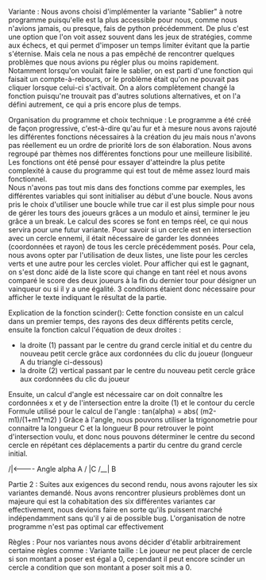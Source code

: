 Variante : 
Nous avons choisi d'implémenter la variante "Sablier" à notre programme puisqu'elle est la plus accessible pour nous, comme nous n'avions jamais, ou presque, fais de python précédemment. De plus c'est une option que l'on voit assez souvent dans les jeux de stratégies, comme aux échecs, et qui permet d'imposer un temps limiter évitant que la partie s'éternise. Mais cela ne nous a pas empêché de rencontrer quelques problèmes que nous avions pu régler plus ou moins rapidement. Notamment lorsqu'on voulait faire le sablier, on est parti d'une fonction qui faisait un compte-à-rebours, or le problème était qu'on ne pouvait pas cliquer lorsque celui-ci s'activait. On a alors complètement changé la fonction puisqu'ne trouvait pas d'autres solutions alternatives, et on l'a défini autrement, ce qui a pris encore plus de temps.

Organisation du programme et choix technique :
Le programme a été créé de façon progressive, c'est-à-dire qu'au fur et à mesure nous avons rajouté les différentes fonctions nécessaires à la création du jeu mais nous n'avons pas réellement eu un ordre de priorité lors de son élaboration. Nous avons regroupé par thèmes nos différentes fonctions pour une meilleure lisibilité. Les fonctions ont été pensé pour essayer d'atteindre la plus petite complexité à cause du programme qui est tout de même assez lourd mais fonctionnel.  
Nous n'avons pas tout mis dans des fonctions comme par exemples, les différentes variables qui sont initialiser au début d'une boucle. Nous avons pris le choix d'utiliser une boucle while true car il est plus simple pour nous de gérer les tours des joueurs grâces a un modulo et ainsi, terminer le jeu grâce a un break. Le calcul des scores se font en temps réel, ce qui nous servira pour une futur variante.
Pour savoir si un cercle est en intersection avec un cercle ennemi, il était nécessaire de garder les données (coordonnées et rayon) de tous les cercle précédemment posés. Pour cela, nous avons opter par l'utilisation de deux listes, une liste pour les cercles verts et une autre pour les cercles violet.
Pour afficher qui est le gagnant, on s'est donc aidé de la liste score qui change en tant réel et nous avons comparé le score des deux joueurs à la fin du dernier tour pour désigner un vainqueur ou si il y a une égalité. 3 conditions étaient donc nécessaire pour afficher le texte indiquant le résultat de la partie.

Explication de la fonction scinder():
Cette fonction consiste en un calcul dans un premier temps, des rayons des deux différents petits cercle, ensuite la fonction calcul l'équation de deux droites : 
- la droite (1) passant par le centre du grand cercle initial et du centre du nouveau petit cercle grâce aux cordonnées du clic du joueur (longueur A du triangle ci-dessous)
- la droite (2) vertical passant par le centre du nouveau petit cercle grâce aux cordonnées du clic du joueur

Ensuite, un calcul d'angle est nécessaire car on doit connaître les cordonnées x et y de l'intersection entre la droite (1) et le contour du cercle
Formule utilisé pour le calcul de l'angle : tan(alpha) = abs( (m2-m1)/(1+m1\*m2) )
Grâce à l'angle, nous pouvons utiliser la trigonometrie pour connaitre la longueur C et la longueur B pour retrouver le point d'intersection voulu,
et donc nous pouvons déterminer le centre du second cercle en répétant ces déplacements a partir du centre du grand cercle initial.

   /|<---- Angle alpha
A / |C
 /__|
  B

Partie 2 :
Suites aux exigences du second rendu, nous avons rajouter les six variantes demandé. 
Nous avons rencontrer plusieurs problèmes dont un majeure qui est la cohabitation des six différentes variantes car effectivement, nous devions faire en sorte qu'ils puissent marché indépendamment sans qu'il y ai de possible bug. L'organisation de notre programme n'est pas optimal car effectivement

Règles :
Pour nos variantes nous avons décider d'établir arbitrairement certaine règles comme :
Variante taille : Le joueur ne peut placer de cercle si son montant a poser est égal a 0, cependant il peut encore scinder un cercle a condition que son montant a poser soit mis a 0.
